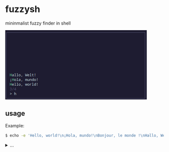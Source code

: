# fuzzysh

mininmalist fuzzy finder in shell

![screenshot](screenshot.png)

## usage


Example:

```bash
$ echo -e 'Hello, world!\n¡Hola, mundo!\nBonjour, le monde !\nHallo, Welt!' | ./fsh
```

<details>
<summary>
...
</summary>


```
Hello, world!
¡Hola, mundo!
Bonjour, le monde !
Hallo, Welt!

> 
```

type your text

```
Hallo, Welt!

> hall
```

Press enter

```
Hallo, Welt!
```

</details>

